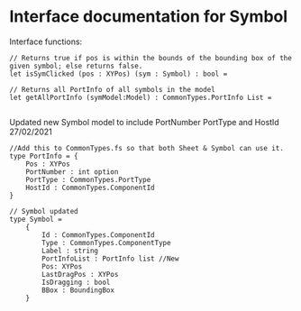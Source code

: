 # Interface documentation for Symbol

Interface functions: 

```
// Returns true if pos is within the bounds of the bounding box of the given symbol; else returns false.
let isSymClicked (pos : XYPos) (sym : Symbol) : bool =

// Returns all PortInfo of all symbols in the model
let getAllPortInfo (symModel:Model) : CommonTypes.PortInfo List =
    
```
Updated new Symbol model to include PortNumber PortType and HostId 27/02/2021
```
//Add this to CommonTypes.fs so that both Sheet & Symbol can use it.
type PortInfo = {
    Pos : XYPos
    PortNumber : int option
    PortType : CommonTypes.PortType
    HostId : CommonTypes.ComponentId 
}

// Symbol updated
type Symbol =
    {
        Id : CommonTypes.ComponentId
        Type : CommonTypes.ComponentType 
        Label : string
        PortInfoList : PortInfo list //New
        Pos: XYPos
        LastDragPos : XYPos
        IsDragging : bool
        BBox : BoundingBox
    }
```
